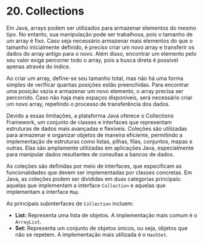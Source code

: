 # 20. Collections

Em Java, arrays podem ser utilizados para armazenar elementos do mesmo tipo. No entanto, sua manipulação pode ser trabalhosa, pois o tamanho de um array é fixo. Caso seja necessário armazenar mais elementos do que o tamanho inicialmente definido, é preciso criar um novo array e transferir os dados do array antigo para o novo. Além disso, encontrar um elemento pelo seu valor exige percorrer todo o array, pois a busca direta é possível apenas através do índice.

Ao criar um array, define-se seu tamanho total, mas não há uma forma simples de verificar quantas posições estão preenchidas. Para encontrar uma posição vazia e armazenar um novo elemento, o array precisa ser percorrido. Caso não haja mais espaços disponíveis, será necessário criar um novo array, repetindo o processo de transferência dos dados.

Devido a essas limitações, a plataforma Java oferece o Collections Framework, um conjunto de classes e interfaces que representam estruturas de dados mais avançadas e flexíveis. Coleções são utilizadas para armazenar e organizar objetos de maneira eficiente, permitindo a implementação de estruturas como listas, pilhas, filas, conjuntos, mapas e outras. Elas são amplamente utilizadas em aplicações Java, especialmente para manipular dados resultantes de consultas a bancos de dados.

As coleções são definidas por meio de interfaces, que especificam as funcionalidades que devem ser implementadas por classes concretas. Em Java, as coleções podem ser divididas em duas categorias principais: aquelas que implementam a interface `Collection` e aquelas que implementam a interface `Map`.

As principais subinterfaces de `Collection` incluem:

- **List:** Representa uma lista de objetos. A implementação mais comum é o `ArrayList`.
- **Set:** Representa um conjunto de objetos únicos, ou seja, objetos que não se repetem. A implementação mais utilizada é o `HashSet`.